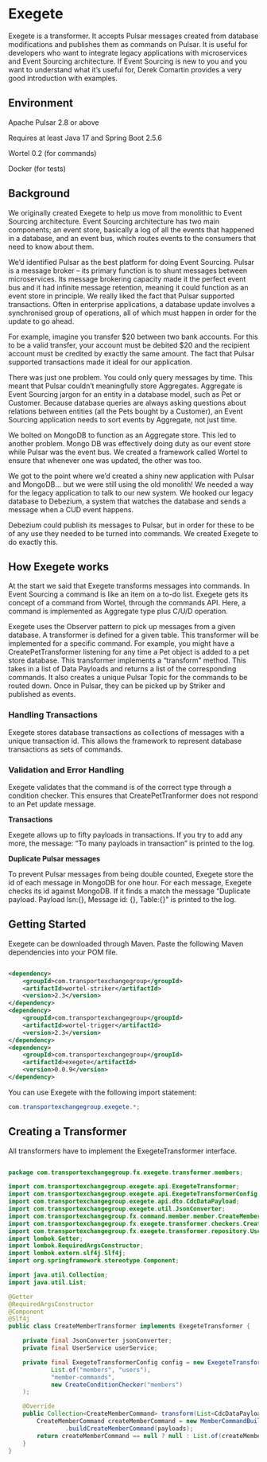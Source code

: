 # Exegete



Exegete is a transformer. It accepts Pulsar messages created from database modifications and publishes them as commands on Pulsar.  It is useful for developers who want to integrate legacy applications with microservices and Event Sourcing architecture.  If Event Sourcing is new to you and you want to understand what it’s useful for, Derek Comartin provides a very good introduction with examples.



## Environment

Apache Pulsar 2.8 or above

Requires at least Java 17 and Spring Boot 2.5.6

Wortel 0.2 (for commands)

Docker (for tests)



## Background

We originally created Exegete to help us move from monolithic to Event Sourcing architecture.  Event Sourcing architecture has two main components; an event store, basically a log of all the events that happened in a database, and an event bus, which routes events to the consumers that need to know about them.

We’d identified Pulsar as the best platform for doing Event Sourcing. Pulsar is a message broker – its primary function is to shunt messages between microservices.  Its message brokering capacity made it the perfect event bus and it had infinite message retention, meaning it could function as an event store in principle.  We really liked the fact that Pulsar supported transactions. Often in enterprise applications, a database update involves a synchronised group of operations, all of which must happen in order for the update to go ahead.

For example, imagine you transfer $20 between two bank accounts.  For this to be a valid transfer, your account must be debited $20 and the recipient account must be credited by exactly the same amount.  The fact that Pulsar supported transactions made it ideal for our application.

There was just one problem. You could only query messages by time. This meant that Pulsar couldn’t meaningfully store Aggregates. Aggregate is Event Sourcing jargon for an entity in a database model, such as Pet or Customer.  Because database queries are always asking questions about relations between entities (all the Pets bought by a Customer), an Event Sourcing application needs to sort events by Aggregate, not just time.



We bolted on MongoDB to function as an Aggregate store.  This led to another problem. Mongo DB was effectively doing duty as our event store while Pulsar was the event bus. We created a framework called Wortel to ensure that whenever one was updated, the other was too.

We got to the point where we’d created a shiny new application with Pulsar and MongoDB… but we were still using the old monolith!  We needed a way for the legacy application to talk to our new system. We hooked our legacy database to Debezium, a system that watches the database and sends a message when a CUD event happens.

Debezium could publish its messages to Pulsar, but in order for these to be of any use they needed to be turned into commands.  We created Exegete to do exactly this.

## How Exegete works

At the start we said that Exegete transforms messages into commands. In Event Sourcing a command is like an item on a to-do list.  Exegete gets its concept of a command from Wortel, through the commands API. Here, a command is implemented as Aggregate type plus C/U/D operation.

Exegete uses the Observer pattern to pick up messages from a given database. A transformer is defined for a given table. This transformer will be implemented for a specific command. For example, you might have a CreatePetTransformer listening for any time a Pet object is added to a pet store database. This transformer implements a “transform” method. This takes in a list of Data Payloads and returns a list of the corresponding commands. It also creates a unique Pulsar Topic for the commands to be routed down. Once in Pulsar, they can be picked up by Striker and published as events.

### Handling Transactions

Exegete stores database transactions as collections of messages with a unique transaction id. This allows the framework to represent database transactions as sets of commands.



### Validation and Error Handling

Exegete validates that the command is of the correct type through a condition checker.  This ensures that CreatePetTranformer does not respond to an Pet update message.

**Transactions**

Exegete allows up to fifty payloads in transactions. If you try to add any more, the message: “To many payloads in transaction” is printed to the log.

**Duplicate Pulsar messages**

To prevent Pulsar messages from being double counted, Exegete store the id of each message in MongoDB for one hour. For each message, Exegete checks its id against MongoDB. If it finds a match the message “Duplicate payload. Payload lsn:{}, Message id: {}, Table:{}" is printed to the log.





## Getting Started



Exegete can be downloaded through Maven. Paste the following Maven dependencies into your POM file.

```xml

<dependency>
    <groupId>com.transportexchangegroup</groupId>
    <artifactId>wortel-striker</artifactId>
    <version>2.3</version>
</dependency>
<dependency>
    <groupId>com.transportexchangegroup</groupId>
    <artifactId>wortel-trigger</artifactId>
    <version>2.3</version>
</dependency>
<dependency>
    <groupId>com.transportexchangegroup</groupId>
    <artifactId>exegete</artifactId>
    <version>0.0.9</version>
</dependency>

```

You can use Exegete with the following import statement:

```java
com.transportexchangegroup.exegete.*;
```

## Creating a Transformer

All transformers have to implement the ExegeteTransformer interface.
```java

package com.transportexchangegroup.fx.exegete.transformer.members;

import com.transportexchangegroup.exegete.api.ExegeteTransformer;
import com.transportexchangegroup.exegete.api.ExegeteTransformerConfig;
import com.transportexchangegroup.exegete.api.dto.CdcDataPayload;
import com.transportexchangegroup.exegete.util.JsonConverter;
import com.transportexchangegroup.fx.command.member.member.CreateMemberCommand;
import com.transportexchangegroup.fx.exegete.transformer.checkers.CreateConditionChecker;
import com.transportexchangegroup.fx.exegete.transformer.repository.UserService;
import lombok.Getter;
import lombok.RequiredArgsConstructor;
import lombok.extern.slf4j.Slf4j;
import org.springframework.stereotype.Component;

import java.util.Collection;
import java.util.List;

@Getter
@RequiredArgsConstructor
@Component
@Slf4j
public class CreateMemberTransformer implements ExegeteTransformer {

    private final JsonConverter jsonConverter;
    private final UserService userService;

    private final ExegeteTransformerConfig config = new ExegeteTransformerConfig(
            List.of("members", "users"),
            "member-commands",
            new CreateConditionChecker("members")
    );

    @Override
    public Collection<CreateMemberCommand> transform(List<CdcDataPayload> payloads) {
        CreateMemberCommand createMemberCommand = new MemberCommandBuilder(jsonConverter, userService)
                .buildCreateMemberCommand(payloads);
        return createMemberCommand == null ? null : List.of(createMemberCommand);
    }
}
```